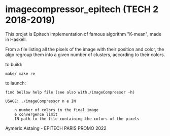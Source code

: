 # imagecompressor_epitech (TECH 2 2018-2019)

This projet is Epitech implementation of famous algorithm "K-mean", made in Haskell.

From a file listing all the pixels of the image with their position and color, the algo regroup them into a given number
of clusters, according to their colors.

to build:

	make/ make re

to launch:

	find bellow help file (see also with./imageCompressor -h)

	USAGE: ./imageCompressor n e IN

		n number of colors in the final image
		e convergence limit
		IN path to the file containing the colors of the pixels
		
Aymeric Astaing - EPITECH PARIS PROMO 2022
